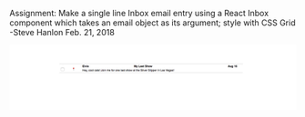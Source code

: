 Assignment: Make a single line Inbox email entry using a React Inbox component which takes an email object as its argument; style with CSS Grid
-Steve Hanlon Feb. 21, 2018

![Inbox Component](./inbox_entry.png)
